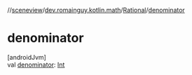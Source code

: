 //[sceneview](../../../index.md)/[dev.romainguy.kotlin.math](../index.md)/[Rational](index.md)/[denominator](denominator.md)

# denominator

[androidJvm]\
val [denominator](denominator.md): [Int](https://kotlinlang.org/api/latest/jvm/stdlib/kotlin/-int/index.html)
